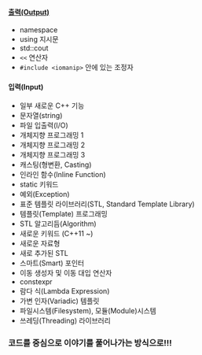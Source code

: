 #### [출력(Output)](https://github.com/bluestronica/bluestronica.github.io/blob/main/CPP/Output.md)
- namespace
- using 지시문
- std::cout
- `<<` 연산자
- `#include <iomanip>` 안에 있는 조정자 
#### 입력(Input)
- 일부 새로운 C++ 기능
- 문자열(string)
- 파일 입출력(I/O)
- 개체지향 프로그래밍 1
- 개체지향 프로그래밍 2
- 개체지향 프로그래밍 3
- 캐스팅(형변환, Casting)
- 인라인 함수(Inline Function)
- static 키워드
- 예외(Exception)
- 표준 템플릿 라이브러리(STL, Standard Template Library)
- 템플릿(Template) 프로그래밍
- STL 알고리듬(Algorithm)
- 새로운 키워드 (C++11 ~)
- 새로운 자료형
- 새로 추가된 STL
- 스마트(Smart) 포인터
- 이동 생성자 및 이동 대입 연산자
- constexpr
- 람다 식(Lambda Expression)
- 가변 인자(Variadic) 템플릿
- 파일시스템(Filesystem), 모듈(Module)시스템
- 쓰레딩(Threading) 라이브러리


### 코드를 중심으로 이야기를 풀어나가는 방식으로!!!